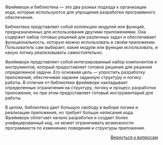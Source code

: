 Фреймворк и библиотека — это два разных подхода к организации кода, которые используются для упрощения разработки
программного обеспечения.

Библиотека представляет собой коллекцию модулей или функций, предназначенных для использования другими приложениями.
Она содержит набор готовых решений для различных задач и обеспечивает функциональность, которую можно использовать в
своём приложении. Пользователь сам выбирает, какие модули или функции использовать, и какую логику реализовывать
самостоятельно.

Фреймворк представляет собой интегрированный набор компонентов и инструментов, который предоставляет готовое решение
для решения определенной задачи. Его основная цель — упростить разработку приложений, обеспечивая заранее заданную
структуру и логику работы. В отличие от библиотеки фреймворк накладывает определенные ограничения на структуру,
логику и процесс разработки приложения, но при этом предоставляет готовый инструментарий для работы.

В целом, библиотека дает большую свободу в выборе логики и реализации приложения, но требует больше написания кода.
Фреймворк облегчает начало разработки и создает более унифицированный код, но может ограничивать возможности
программиста по изменению поведения и структуры приложения.

<div align="right">

[Вернуться к вопросам](../Вопросы.md)

</div>
